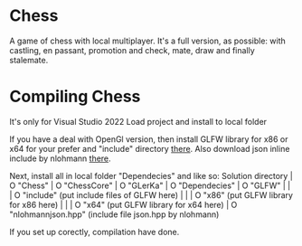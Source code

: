 # Chess
A game of chess with local multiplayer.
It's a full version, as possible: with castling, en passant, promotion and check, mate, draw and finally stalemate.

# Compiling Chess
It's only for Visual Studio 2022
Load project and install to local folder

If you have a deal with OpenGl version, then install GLFW library for x86 or x64 for your prefer and "include" directory [there](https://www.glfw.org/download.html).
Also download json inline include by nlohmann [there](https://github.com/nlohmann/json/releases).

Next, install all in local folder "Dependecies" and like so:
    Solution directory
	 |
	 O "Chess"
	 |
	 O "ChessCore"
	 |
	 O "GLerKa"
	 |
	 O "Dependecies"
	     |
		 O "GLFW"
		 |   |
		 |   O "include" (put include files of GLFW here)
		 |   |
		 |   O "x86" (put GLFW library for x86 here)
		 |   |
		 |   O "x64" (put GLFW library for x64 here)
	     |
		 O "nlohmannjson.hpp" (include file json.hpp by nlohmann)

If you set up corectly, compilation have done.